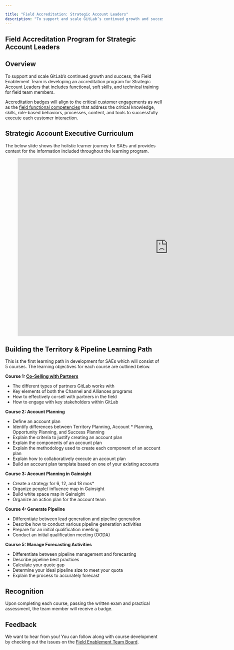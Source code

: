```yaml
---

title: "Field Accreditation: Strategic Account Leaders"
description: "To support and scale GitLab’s continued growth and success, the Field Enablement Team is developing an accreditation program for Strategic Account Leaders that includes functional, soft skills, and technical training for field team members"
---
```


## Field Accreditation Program for Strategic Account Leaders





## Overview

To support and scale GitLab’s continued growth and success, the Field Enablement Team is developing an accreditation program for Strategic Account Leaders that includes functional, soft skills, and technical training for field team members.  

Accreditation badges will align to the critical customer engagements as well as the [field functional competencies](https://about.gitlab.com/handbook/sales/training/field-functional-competencies/) that address the critical knowledge, skills, role-based behaviors, processes, content, and tools to successfully execute each customer interaction.

## Strategic Account Executive Curriculum

The below slide shows the holistic learner journey for SAEs and provides context for the information included throughout the learning program.

<figure class="video_container">
<iframe src="https://docs.google.com/presentation/d/e/2PACX-1vQvjB6E9JlplzwqBHVv2fFGAEGZwqjg4AZQO-p_DqjX7znjZGOC_q2-d2xCbwr2LbfXCmyOvVxcirYb/embed?start=false&loop=false&delayms=3000&slide=id.g94bb3b04a3_0_271" frameborder="0" width="960" height="569" allowfullscreen="true" mozallowfullscreen="true" webkitallowfullscreen="true"></iframe>
</figure>

## Building the Territory & Pipeline Learning Path

This is the first learning path in development for SAEs which will consist of 5 courses. The learning objectives for each course are outlined below.

**Course 1: [Co-Selling with Partners](https://gitlab.edcast.com/insights/ECL-9a30df21-dff0-4ac5-8ffa-e67429860dfd)**
- The different types of partners GitLab works with
- Key elements of both the Channel and Alliances programs
- How to effectively co-sell with partners in the field
- How to engage with key stakeholders within GitLab  

**Course 2: Account Planning**
- Define an account plan
- Identify differences between Territory Planning, Account * Planning, Opportunity Planning, and Success Planning
- Explain the criteria to justify creating an account plan
- Explain the components of an account plan
- Explain the methodology used to create each component of an account plan
- Explain how to collaboratively execute an account plan
- Build an account plan template based on one of your existing accounts

**Course 3: Account Planning in Gainsight**
- Create a strategy for 6, 12, and 18 mos*
- Organize people/ influence map in Gainsight
- Build white space map in Gainsight
- Organize an action plan for the account team

**Course 4: Generate Pipeline**
- Differentiate between lead generation and pipeline generation
- Describe how to conduct various pipeline generation activities
- Prepare for an initial qualification meeting
- Conduct an initial qualification meeting (OODA)

**Course 5: Manage Forecasting Activities**
- Differentiate between pipeline management and forecasting
- Describe pipeline best practices
- Calculate your quote gap
- Determine your ideal pipeline size to meet your quota
- Explain the process to accurately forecast

## Recognition

Upon completing each course, passing the written exam and practical assessment, the team member will receive a badge.

## Feedback

We want to hear from you! You can follow along with course development by checking out the issues on the [Field Enablement Team Board](https://gitlab.com/groups/gitlab-com/-/boards/2714682?label_name[]=Field%20Learning%20Programs).


